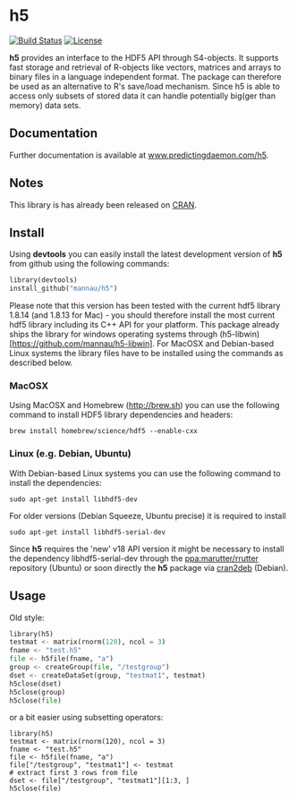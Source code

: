 # h5
[![Build Status](https://travis-ci.org/mannau/h5.svg?branch=master)](https://travis-ci.org/mannau/h5) [![License](https://img.shields.io/badge/license-BSD%202%20clause-blue.svg?style=flat)](http://opensource.org/licenses/BSD-2-Clause)

**h5** provides an interface to the HDF5 API through S4-objects. It supports fast storage and retrieval of R-objects like vectors, matrices and arrays to binary files in a language independent format. The package can therefore be used as an alternative to R's save/load mechanism. Since h5 is able to access only subsets of stored data it can handle potentially big(ger than memory) data sets.

## Documentation
Further documentation is available at www.predictingdaemon.com/h5.

## Notes
This library is has already been released on [CRAN](http://cran.r-project.org/web/packages/h5/index.html). 

## Install
Using **devtools** you can easily install the latest development version of **h5** from github using the following commands:

```python
library(devtools)
install_github("mannau/h5")
```
Please note that this version has been tested with the current hdf5 library 1.8.14 (and 1.8.13 for Mac) - you should therefore install the most current hdf5 library including its C++ API for your platform. This package already ships the library for windows operating systems through (h5-libwin)[https://github.com/mannau/h5-libwin]. For MacOSX and Debian-based Linux systems the library files have to be installed using the commands as described below.

### MacOSX
Using MacOSX and Homebrew (http://brew.sh) you can use the following command to install HDF5 library dependencies and headers:
```shell
brew install homebrew/science/hdf5 --enable-cxx
```

### Linux (e.g. Debian, Ubuntu)
With Debian-based Linux systems you can use the following command to install the 
dependencies:
```shell
sudo apt-get install libhdf5-dev
```

For older versions (Debian Squeeze, Ubuntu precise) it is required to install
```shell
sudo apt-get install libhdf5-serial-dev
```

Since **h5** requires the 'new' v18 API version it might be necessary to install
the dependency libhdf5-serial-dev through the 
[ppa:marutter/rrutter](https://launchpad.net/~marutter/+archive/ubuntu/rrutter) 
repository (Ubuntu) or soon directly the **h5** package via 
[cran2deb](http://debian-r.debian.net) (Debian).

## Usage

Old style:
```python
library(h5)
testmat <- matrix(rnorm(120), ncol = 3)
fname <- "test.h5"
file <- h5file(fname, "a")
group <- createGroup(file, "/testgroup")
dset <- createDataSet(group, "testmat1", testmat)
h5close(dset)
h5close(group)
h5close(file)
```

or a bit easier using subsetting operators:
```
library(h5)
testmat <- matrix(rnorm(120), ncol = 3)
fname <- "test.h5"
file <- h5file(fname, "a")
file["/testgroup", "testmat1"] <- testmat
# extract first 3 rows from file
dset <- file["/testgroup", "testmat1"][1:3, ]
h5close(file)
```






